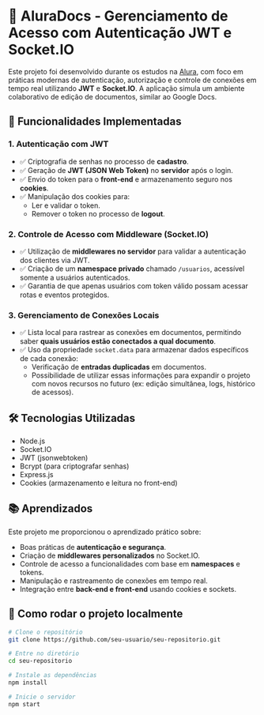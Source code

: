 # 📄 AluraDocs - Gerenciamento de Acesso com Autenticação JWT e Socket.IO

Este projeto foi desenvolvido durante os estudos na [Alura](https://www.alura.com.br), com foco em práticas modernas de autenticação, autorização e controle de conexões em tempo real utilizando **JWT** e **Socket.IO**. A aplicação simula um ambiente colaborativo de edição de documentos, similar ao Google Docs.

## 🚀 Funcionalidades Implementadas

### 1. Autenticação com JWT

- ✅ Criptografia de senhas no processo de **cadastro**.
- ✅ Geração de **JWT (JSON Web Token)** no **servidor** após o login.
- ✅ Envio do token para o **front-end** e armazenamento seguro nos **cookies**.
- ✅ Manipulação dos cookies para:
  - Ler e validar o token.
  - Remover o token no processo de **logout**.

### 2. Controle de Acesso com Middleware (Socket.IO)

- ✅ Utilização de **middlewares no servidor** para validar a autenticação dos clientes via JWT.
- ✅ Criação de um **namespace privado** chamado `/usuarios`, acessível somente a usuários autenticados.
- ✅ Garantia de que apenas usuários com token válido possam acessar rotas e eventos protegidos.

### 3. Gerenciamento de Conexões Locais

- ✅ Lista local para rastrear as conexões em documentos, permitindo saber **quais usuários estão conectados a qual documento**.
- ✅ Uso da propriedade `socket.data` para armazenar dados específicos de cada conexão:
  - Verificação de **entradas duplicadas** em documentos.
  - Possibilidade de utilizar essas informações para expandir o projeto com novos recursos no futuro (ex: edição simultânea, logs, histórico de acessos).

## 🛠️ Tecnologias Utilizadas

- Node.js
- Socket.IO
- JWT (jsonwebtoken)
- Bcrypt (para criptografar senhas)
- Express.js
- Cookies (armazenamento e leitura no front-end)

## 📚 Aprendizados

Este projeto me proporcionou o aprendizado prático sobre:

- Boas práticas de **autenticação e segurança**.
- Criação de **middlewares personalizados** no Socket.IO.
- Controle de acesso a funcionalidades com base em **namespaces** e tokens.
- Manipulação e rastreamento de conexões em tempo real.
- Integração entre **back-end e front-end** usando cookies e sockets.

## 📁 Como rodar o projeto localmente

```bash
# Clone o repositório
git clone https://github.com/seu-usuario/seu-repositorio.git

# Entre no diretório
cd seu-repositorio

# Instale as dependências
npm install

# Inicie o servidor
npm start
